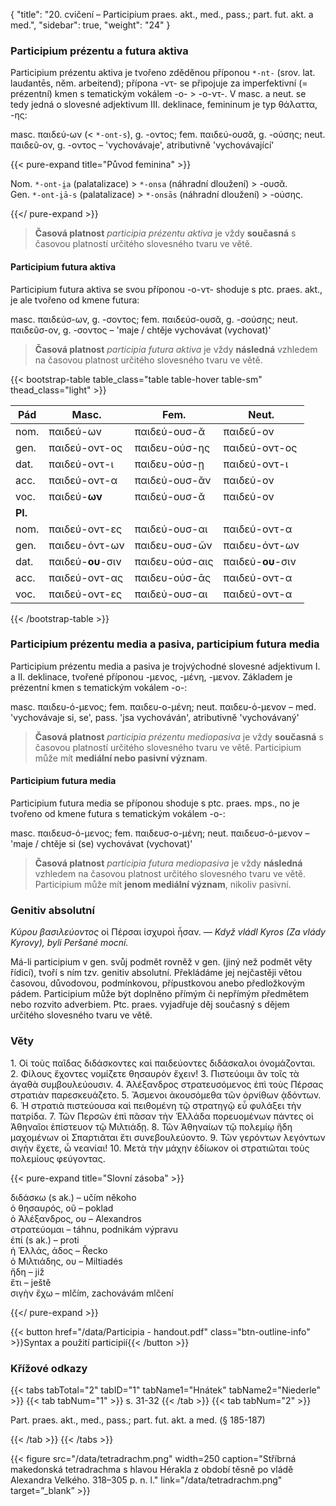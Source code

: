 {
"title": "20. cvičení – Participium praes. akt., med., pass.; part. fut. akt. a med.",
    "sidebar": true,
    "weight": "24"
}

### Participium prézentu a futura aktiva

Participium prézentu aktiva je tvořeno zděděnou příponou `*-nt-` (srov. lat. laudantēs, něm. arbeitend); přípona -ντ- se připojuje za imperfektivní (= prézentní) kmen s tematickým vokálem -ο- > -ο-ντ-. V masc. a neut. se tedy jedná o slovesné adjektivum III. deklinace, femininum je typ θάλαττα, -ης:

masc. παιδεύ-ων (< `*-ont-s`), g. -οντος; fem. παιδεύ-ουσᾰ, g. -ούσης; neut. παιδεῦ-ον, g. -οντος – 'vychovávaje', atributivně 'vychovávající'

{{< pure-expand title="Původ feminina" >}}      

Nom. `*-ont-i̯a` (palatalizace) > `*-onsa` (náhradní dloužení) > -ουσᾰ.  
Gen. `*-ont-i̯ā-s` (palatalizace) > `*-onsās` (náhradní dloužení) > -ούσης.

{{</ pure-expand >}}

> **Časová platnost** *participia prézentu aktiva* je vždy **současná** s časovou platností určitého slovesného tvaru ve větě. 

#### Participium futura aktiva

Participium futura aktiva se svou příponou -ο-ντ- shoduje s ptc. praes. akt., je ale tvořeno od kmene futura:

masc. παιδεύσ-ων, g. -σοντος; fem. παιδεύσ-ουσᾰ, g. -σούσης; neut. παιδεῦσ-ον, g. -σοντος – 'maje / chtěje vychovávat (vychovat)'

> **Časová platnost** *participia futura aktiva* je vždy **následná** vzhledem na časovou platnost určitého slovesného tvaru ve větě. 

{{< bootstrap-table table_class="table table-hover table-sm" thead_class="light" >}}

| Pád     | Masc.             | Fem.           | Neut.             |
| ------- | ----------------- | -------------- | ----------------- |
| nom.    | παιδεύ-ων         | παιδεύ-ουσ-ᾰ   | παιδεῦ-ον         |
| gen.    | παιδεύ-οντ-ος     | παιδευ-ούσ-ης  | παιδεύ-οντ-ος     |
| dat.    | παιδεύ-οντ-ι      | παιδευ-ούσ-ῃ   | παιδεύ-οντ-ι      |
| acc.    | παιδεύ-οντ-α      | παιδεύ-ουσ-ᾰν  | παιδεύ-ον         |
| voc.    | παιδεύ-**ων**     | παιδεύ-ουσ-ᾰ   | παιδεύ-ον         |
| **Pl.** |                   |                |                   |
| nom.    | παιδεύ-οντ-ες     | παιδεύ-ουσ-αι  | παιδεύ-οντ-α      |
| gen.    | παιδευ-όντ-ων     | παιδευ-ουσ-ῶν  | παιδευ-όντ-ων     |
| dat.    | παιδεύ-**ου**-σιν | παιδευ-ούσ-αις | παιδεύ-**ου**-σιν |
| acc.    | παιδεύ-οντ-ας     | παιδευ-ούσ-ᾱς  | παιδεύ-οντ-α      |
| voc.    | παιδεύ-οντ-ες     | παιδεύ-ουσ-αι  | παιδεύ-οντ-α      |

{{< /bootstrap-table >}}

### Participium prézentu media a pasiva, participium futura media

Participium prézentu media a pasiva je trojvýchodné slovesné adjektivum I. a II. deklinace, tvořené příponou -μενος, -μένη, -μενον. Základem je prézentní kmen s tematickým vokálem -ο-:

masc. παιδευ-ό-μενος; fem. παιδευ-ο-μένη; neut. παιδευ-ό-μενον – med. 'vychovávaje si, se', pass. 'jsa vychováván', atributivně 'vychovávaný'

> **Časová platnost** *participia prézentu mediopasiva* je vždy **současná** s časovou platností určitého slovesného tvaru ve větě. Participium může mít **mediální nebo pasivní význam**.

#### Participium futura media

Participium futura media se příponou shoduje s ptc. praes. mps., no je tvořeno od kmene futura s tematickým vokálem -ο-:

masc. παιδευσ-ό-μενος; fem. παιδευσ-ο-μένη; neut. παιδευσ-ό-μενον – 'maje / chtěje si (se) vychovávat (vychovat)'

> **Časová platnost** *participia futura mediopasiva* je vždy **následná** vzhledem na časovou platnost určitého slovesného tvaru ve větě. Participium může mít **jenom mediální význam**, nikoliv pasivní.

### Genitiv absolutní

*Κύρου βασιλεύοντος* οἱ Πέρσαι ἰσχυροὶ ἦσαν. — *Když vládl Kyros*
*(Za vlády Kyrovy), byli Peršané mocní.*

Má-li participium v gen. svůj podmět rovněž v gen. (jiný než podmět věty
řídicí), tvoří s ním tzv. genitiv absolutní. Překládáme jej nejčastěji
větou časovou, důvodovou, podmínkovou, přípustkovou anebo předložkovým pádem. Participium může být doplněno přímým či nepřímým předmětem nebo rozvito adverbiem. Ptc. praes. vyjadřuje děj současný s dějem určitého slovesného tvaru ve větě. 

### Věty

1\. Οἱ τοὺς παῖδας διδάσκοντες καὶ παιδεύοντες διδάσκαλοι ὀνομάζονται. 2. Φίλους ἔχοντες νομίζετε θησαυρὸν ἔχειν! 3. Πιστεύοιμι ἂν τοῖς τὰ ἀγαθὰ συμβουλεύουσιν. 4. Ἀλέξανδρος στρατευσόμενος ἐπὶ τοὺς Πέρσας στρατιὰν παρεσκευάζετο. 5. Ἄσμενοι ἀκουσόμεθα τῶν ὀρνίθων ᾀδόντων. 6. Ἡ στρατιὰ πιστεύουσα καὶ πειθομένη τῷ στρατηγῷ εὖ φυλάξει τὴν πατρίδα. 7. Τῶν Περσῶν ἐπὶ πᾶσαν τὴν Ἑλλάδα πορευομένων πάντες οἱ Ἀθηναῖοι ἐπίστευον τῷ Μιλτιάδῃ. 8. Τῶν Ἀθηναίων τῷ πολεμίῳ ἤδη μαχομένων οἱ Σπαρτιᾶται ἔτι συνεβουλεύοντο. 9. Τῶν γερόντων λεγόντων σιγὴν ἔχετε, ὦ νεανίαι! 10. Μετὰ τὴν μάχην
ἐδίωκον οἱ στρατιῶται τοὺς πολεμίους φεύγοντας.

{{< pure-expand title="Slovní zásoba" >}}      

διδάσκω (s ak.) – učím někoho  
ὁ θησαυρός, οῦ – poklad  
ὁ Ἀλέξανδρος, ου – Alexandros  
στρατεύομαι – táhnu, podnikám výpravu  
ἐπί (s ak.) – proti  
ἡ Ἑλλάς, άδος – Řecko   
ὁ Μιλτιάδης, ου – Miltiadés  
ἤδη – již  
ἔτι – ještě  
σιγὴν ἔχω – mlčím, zachovávám mlčení  

{{</ pure-expand >}}

{{< button href="/data/Participia - handout.pdf" class="btn-outline-info" >}}Syntax a použití participií{{< /button >}}

### Křížové odkazy

{{< tabs tabTotal="2" tabID="1" tabName1="Hnátek" tabName2="Niederle" >}}
{{< tab tabNum="1" >}}
s. 31-32
{{< /tab >}}
{{< tab tabNum="2" >}}

Part. praes. akt., med., pass.; part. fut. akt. a med. (§ 185-187) 

{{< /tab >}}
{{< /tabs >}}

{{< figure src="/data/tetradrachm.png" width=250 caption="Stříbrná makedonská tetradrachma s hlavou Hérakla z období těsně po vládě Alexandra Velkého. 318–305 p. n. l." link="/data/tetradrachm.png" target=”_blank” >}}
